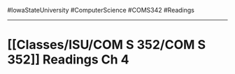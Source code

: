 #IowaStateUniversity
#ComputerScience 
#COMS342 
#Readings

---

# [[Classes/ISU/COM S 352/COM S 352]] Readings Ch 4